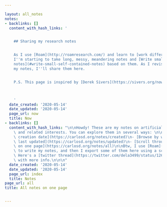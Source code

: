 ```yaml
---

layout: all_notes
notes:
- backlinks: []
  content_with_hash_links: '


    ## Sharing my research notes


    As I use [Roam](http://roamresearch.com/) and learn to [work differently](https://twitter.com/dela3499/status/1257984026872340480?s=20).
    I''m starting to take long, messy, meandering notes and [Write small, self-contained
    notes](#write-small-self-contained-notes) based on them. As I revisit and improve
    my notes, I''ll share them here.


    P.S. This page is inspired by [Derek Sivers](https://sivers.org/now).



    '
  date_created: '2020-05-14'
  date_updated: '2020-05-14'
  page_url: now
  title: Now
- backlinks: []
  content_with_hash_links: "\n\nHowdy! These are my notes on artificial general intelligence\
    \ and related interests. You can explore them in several ways: \n\n- [Browse by\
    \ creation date](https://carlosd.org/notes/created)\n- [Browse by when they were\
    \ last updated](https://carlosd.org/notes/updated)\n- [Scroll through all notes\
    \ on one page](https://carlosd.org/notes/all)\n\nBtw, I use [Roam](http://roamresearch.com/)\
    \ to write my notes, and then I export some of them here using a script I wrote.\
    \ Here's a [twitter thread](https://twitter.com/dela3499/status/1260421394938114055?s=20)\
    \ with more info.\n\n\n"
  date_created: '2020-05-14'
  date_updated: '2020-05-14'
  page_url: index
  title: Notes
page_url: all
title: All notes on one page


---
```



